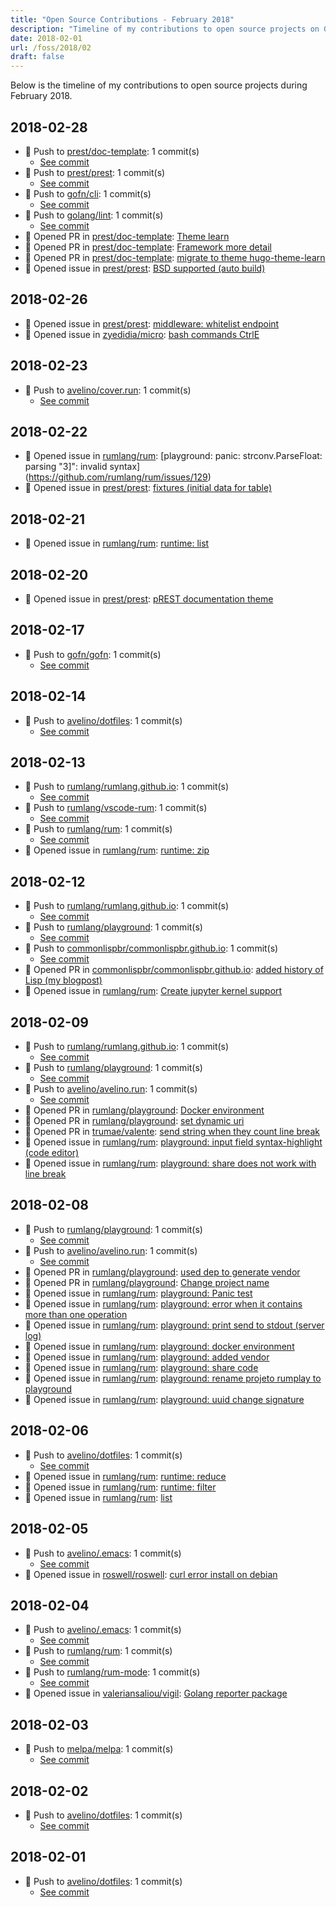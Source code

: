 ```yaml
---
title: "Open Source Contributions - February 2018"
description: "Timeline of my contributions to open source projects on GitHub during February 2018."
date: 2018-02-01
url: /foss/2018/02
draft: false
---
```


Below is the timeline of my contributions to open source projects during February 2018.

## 2018-02-28

- 🔨 Push to [prest/doc-template](https://github.com/prest/doc-template): 1 commit(s)
  - [See commit](https://github.com/prest/doc-template/commits/main/?author=avelino&since=2018-02-28&until=2018-02-28)
- 🔨 Push to [prest/prest](https://github.com/prest/prest): 1 commit(s)
  - [See commit](https://github.com/prest/prest/commits/main/?author=avelino&since=2018-02-28&until=2018-02-28)
- 🔨 Push to [gofn/cli](https://github.com/gofn/cli): 1 commit(s)
  - [See commit](https://github.com/gofn/cli/commits/main/?author=avelino&since=2018-02-28&until=2018-02-28)
- 🔨 Push to [golang/lint](https://github.com/golang/lint): 1 commit(s)
  - [See commit](https://github.com/golang/lint/commits/main/?author=avelino&since=2018-02-28&until=2018-02-28)
- 🔀 Opened PR in [prest/doc-template](https://github.com/prest/doc-template): [Theme learn](https://github.com/prest/doc-template/pull/8)
- 🔀 Opened PR in [prest/doc-template](https://github.com/prest/doc-template): [Framework more detail](https://github.com/prest/doc-template/pull/7)
- 🔀 Opened PR in [prest/doc-template](https://github.com/prest/doc-template): [migrate to theme hugo-theme-learn](https://github.com/prest/doc-template/pull/6)
- 🐛 Opened issue in [prest/prest](https://github.com/prest/prest): [BSD supported (auto build)](https://github.com/prest/prest/issues/279)

## 2018-02-26

- 🐛 Opened issue in [prest/prest](https://github.com/prest/prest): [middleware: whitelist endpoint](https://github.com/prest/prest/issues/277)
- 🐛 Opened issue in [zyedidia/micro](https://github.com/zyedidia/micro): [bash commands CtrlE](https://github.com/zyedidia/micro/issues/1053)

## 2018-02-23

- 🔨 Push to [avelino/cover.run](https://github.com/avelino/cover.run): 1 commit(s)
  - [See commit](https://github.com/avelino/cover.run/commits/main/?author=avelino&since=2018-02-23&until=2018-02-23)

## 2018-02-22

- 🐛 Opened issue in [rumlang/rum](https://github.com/rumlang/rum): [playground: panic: strconv.ParseFloat: parsing "3]": invalid syntax](https://github.com/rumlang/rum/issues/129)
- 🐛 Opened issue in [prest/prest](https://github.com/prest/prest): [fixtures (initial data for table)](https://github.com/prest/prest/issues/274)

## 2018-02-21

- 🐛 Opened issue in [rumlang/rum](https://github.com/rumlang/rum): [runtime: list](https://github.com/rumlang/rum/issues/128)

## 2018-02-20

- 🐛 Opened issue in [prest/prest](https://github.com/prest/prest): [pREST documentation theme](https://github.com/prest/prest/issues/272)

## 2018-02-17

- 🔨 Push to [gofn/gofn](https://github.com/gofn/gofn): 1 commit(s)
  - [See commit](https://github.com/gofn/gofn/commits/main/?author=avelino&since=2018-02-17&until=2018-02-17)

## 2018-02-14

- 🔨 Push to [avelino/dotfiles](https://github.com/avelino/dotfiles): 1 commit(s)
  - [See commit](https://github.com/avelino/dotfiles/commits/main/?author=avelino&since=2018-02-14&until=2018-02-14)

## 2018-02-13

- 🔨 Push to [rumlang/rumlang.github.io](https://github.com/rumlang/rumlang.github.io): 1 commit(s)
  - [See commit](https://github.com/rumlang/rumlang.github.io/commits/main/?author=avelino&since=2018-02-13&until=2018-02-13)
- 🔨 Push to [rumlang/vscode-rum](https://github.com/rumlang/vscode-rum): 1 commit(s)
  - [See commit](https://github.com/rumlang/vscode-rum/commits/main/?author=avelino&since=2018-02-13&until=2018-02-13)
- 🔨 Push to [rumlang/rum](https://github.com/rumlang/rum): 1 commit(s)
  - [See commit](https://github.com/rumlang/rum/commits/main/?author=avelino&since=2018-02-13&until=2018-02-13)
- 🐛 Opened issue in [rumlang/rum](https://github.com/rumlang/rum): [runtime: zip](https://github.com/rumlang/rum/issues/127)

## 2018-02-12

- 🔨 Push to [rumlang/rumlang.github.io](https://github.com/rumlang/rumlang.github.io): 1 commit(s)
  - [See commit](https://github.com/rumlang/rumlang.github.io/commits/main/?author=avelino&since=2018-02-12&until=2018-02-12)
- 🔨 Push to [rumlang/playground](https://github.com/rumlang/playground): 1 commit(s)
  - [See commit](https://github.com/rumlang/playground/commits/main/?author=avelino&since=2018-02-12&until=2018-02-12)
- 🔨 Push to [commonlispbr/commonlispbr.github.io](https://github.com/commonlispbr/commonlispbr.github.io): 1 commit(s)
  - [See commit](https://github.com/commonlispbr/commonlispbr.github.io/commits/main/?author=avelino&since=2018-02-12&until=2018-02-12)
- 🔀 Opened PR in [commonlispbr/commonlispbr.github.io](https://github.com/commonlispbr/commonlispbr.github.io): [added history of Lisp (my blogpost)](https://github.com/commonlispbr/commonlispbr.github.io/pull/16)
- 🐛 Opened issue in [rumlang/rum](https://github.com/rumlang/rum): [Create jupyter kernel support](https://github.com/rumlang/rum/issues/125)

## 2018-02-09

- 🔨 Push to [rumlang/rumlang.github.io](https://github.com/rumlang/rumlang.github.io): 1 commit(s)
  - [See commit](https://github.com/rumlang/rumlang.github.io/commits/main/?author=avelino&since=2018-02-09&until=2018-02-09)
- 🔨 Push to [rumlang/playground](https://github.com/rumlang/playground): 1 commit(s)
  - [See commit](https://github.com/rumlang/playground/commits/main/?author=avelino&since=2018-02-09&until=2018-02-09)
- 🔨 Push to [avelino/avelino.run](https://github.com/avelino/avelino.run): 1 commit(s)
  - [See commit](https://github.com/avelino/avelino.run/commits/main/?author=avelino&since=2018-02-09&until=2018-02-09)
- 🔀 Opened PR in [rumlang/playground](https://github.com/rumlang/playground): [Docker environment](https://github.com/rumlang/playground/pull/5)
- 🔀 Opened PR in [rumlang/playground](https://github.com/rumlang/playground): [set dynamic uri](https://github.com/rumlang/playground/pull/4)
- 🔀 Opened PR in [trumae/valente](https://github.com/trumae/valente): [send string when they count line break](https://github.com/trumae/valente/pull/20)
- 🐛 Opened issue in [rumlang/rum](https://github.com/rumlang/rum): [playground: input field syntax-highlight (code editor)](https://github.com/rumlang/rum/issues/119)
- 🐛 Opened issue in [rumlang/rum](https://github.com/rumlang/rum): [playground: share does not work with line break  ](https://github.com/rumlang/rum/issues/118)

## 2018-02-08

- 🔨 Push to [rumlang/playground](https://github.com/rumlang/playground): 1 commit(s)
  - [See commit](https://github.com/rumlang/playground/commits/main/?author=avelino&since=2018-02-08&until=2018-02-08)
- 🔨 Push to [avelino/avelino.run](https://github.com/avelino/avelino.run): 1 commit(s)
  - [See commit](https://github.com/avelino/avelino.run/commits/main/?author=avelino&since=2018-02-08&until=2018-02-08)
- 🔀 Opened PR in [rumlang/playground](https://github.com/rumlang/playground): [used dep to generate vendor](https://github.com/rumlang/playground/pull/2)
- 🔀 Opened PR in [rumlang/playground](https://github.com/rumlang/playground): [Change project name](https://github.com/rumlang/playground/pull/1)
- 🐛 Opened issue in [rumlang/rum](https://github.com/rumlang/rum): [playground: Panic test](https://github.com/rumlang/rum/issues/117)
- 🐛 Opened issue in [rumlang/rum](https://github.com/rumlang/rum): [playground: error when it contains more than one operation  ](https://github.com/rumlang/rum/issues/116)
- 🐛 Opened issue in [rumlang/rum](https://github.com/rumlang/rum): [playground: print send to stdout (server log)](https://github.com/rumlang/rum/issues/115)
- 🐛 Opened issue in [rumlang/rum](https://github.com/rumlang/rum): [playground: docker environment](https://github.com/rumlang/rum/issues/114)
- 🐛 Opened issue in [rumlang/rum](https://github.com/rumlang/rum): [playground: added vendor](https://github.com/rumlang/rum/issues/113)
- 🐛 Opened issue in [rumlang/rum](https://github.com/rumlang/rum): [playground: share code](https://github.com/rumlang/rum/issues/112)
- 🐛 Opened issue in [rumlang/rum](https://github.com/rumlang/rum): [playground: rename projeto rumplay to playground](https://github.com/rumlang/rum/issues/111)
- 🐛 Opened issue in [rumlang/rum](https://github.com/rumlang/rum): [playground: uuid change signature](https://github.com/rumlang/rum/issues/110)

## 2018-02-06

- 🔨 Push to [avelino/dotfiles](https://github.com/avelino/dotfiles): 1 commit(s)
  - [See commit](https://github.com/avelino/dotfiles/commits/main/?author=avelino&since=2018-02-06&until=2018-02-06)
- 🐛 Opened issue in [rumlang/rum](https://github.com/rumlang/rum): [runtime: reduce](https://github.com/rumlang/rum/issues/108)
- 🐛 Opened issue in [rumlang/rum](https://github.com/rumlang/rum): [runtime: filter](https://github.com/rumlang/rum/issues/107)
- 🐛 Opened issue in [rumlang/rum](https://github.com/rumlang/rum): [list](https://github.com/rumlang/rum/issues/106)

## 2018-02-05

- 🔨 Push to [avelino/.emacs](https://github.com/avelino/.emacs): 1 commit(s)
  - [See commit](https://github.com/avelino/.emacs/commits/main/?author=avelino&since=2018-02-05&until=2018-02-05)
- 🐛 Opened issue in [roswell/roswell](https://github.com/roswell/roswell): [curl error install on debian](https://github.com/roswell/roswell/issues/292)

## 2018-02-04

- 🔨 Push to [avelino/.emacs](https://github.com/avelino/.emacs): 1 commit(s)
  - [See commit](https://github.com/avelino/.emacs/commits/main/?author=avelino&since=2018-02-04&until=2018-02-04)
- 🔨 Push to [rumlang/rum](https://github.com/rumlang/rum): 1 commit(s)
  - [See commit](https://github.com/rumlang/rum/commits/main/?author=avelino&since=2018-02-04&until=2018-02-04)
- 🔨 Push to [rumlang/rum-mode](https://github.com/rumlang/rum-mode): 1 commit(s)
  - [See commit](https://github.com/rumlang/rum-mode/commits/main/?author=avelino&since=2018-02-04&until=2018-02-04)
- 🐛 Opened issue in [valeriansaliou/vigil](https://github.com/valeriansaliou/vigil): [Golang reporter package](https://github.com/valeriansaliou/vigil/issues/3)

## 2018-02-03

- 🔨 Push to [melpa/melpa](https://github.com/melpa/melpa): 1 commit(s)
  - [See commit](https://github.com/melpa/melpa/commits/main/?author=avelino&since=2018-02-03&until=2018-02-03)

## 2018-02-02

- 🔨 Push to [avelino/dotfiles](https://github.com/avelino/dotfiles): 1 commit(s)
  - [See commit](https://github.com/avelino/dotfiles/commits/main/?author=avelino&since=2018-02-02&until=2018-02-02)

## 2018-02-01

- 🔨 Push to [avelino/dotfiles](https://github.com/avelino/dotfiles): 1 commit(s)
  - [See commit](https://github.com/avelino/dotfiles/commits/main/?author=avelino&since=2018-02-01&until=2018-02-01)

